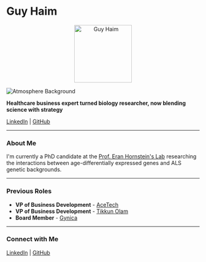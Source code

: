 # Guy Haim

<p align="center">
  <img src="./profile.jpg" alt="Guy Haim" width="150">
</p>

![Atmosphere Background](./atmosphere.jpg)

**Healthcare business expert turned biology researcher, now blending science with strategy**

[LinkedIn](https://www.linkedin.com/in/guy-haim) | [GitHub](https://github.com/HaimGuy)

---

### About Me
I'm currently a PhD candidate at the [Prof. Eran Hornstein's Lab](https://www.weizmann.ac.il/molgen/hornstein/home) researching the interactions between age-differentially expressed genes and ALS genetic backgrounds.

---

### Previous Roles
- **VP of Business Development** - [AceTech](https://www.acemanan-tech.com/)
- **VP of Business Development** - [Tikkun Olam](https://tikun-olam.org.il/)
- **Board Member** - [Gynica](https://gynica.com/)

---

### Connect with Me
[LinkedIn](https://www.linkedin.com/in/guy-haim) | [GitHub](https://github.com/HaimGuy)
